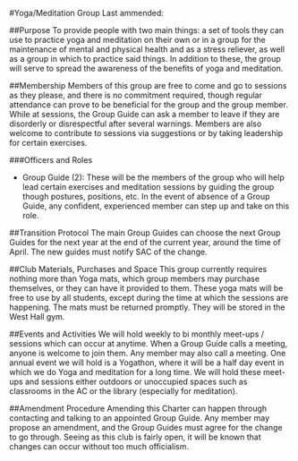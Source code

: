 #Yoga/Meditation Group
Last ammended: 

##Purpose
To provide people with two main things: a set of tools they can use to practice yoga and meditation on their own or in a group for the maintenance of mental and physical health and as a stress reliever, as well as a group in which to practice said things. In addition to these, the group will serve to spread the awareness of the benefits of yoga and meditation.

##Membership
Members of this group are free to come and go to sessions as they please, and there is no commitment required, though regular attendance can prove to be beneficial for the group and the group member. While at sessions, the Group Guide can ask a member to leave if they are disorderly or disrespectful after several warnings. Members are also welcome to contribute to sessions via suggestions or by taking leadership for certain exercises.

###Officers and Roles
* Group Guide (2): These will be the members of the group who will help lead certain exercises and meditation sessions by guiding the group though postures, positions, etc. In the event of absence of a Group Guide, any confident, experienced member can step up and take on this role.

##Transition Protocol
The main Group Guides can choose the next Group Guides for the next year at the end of the current year, around the time of April. The new guides must notify SAC of the change.

##Club Materials, Purchases and Space
This group currently requires nothing more than Yoga mats, which group members may purchase themselves, or they can have it provided to them. These yoga mats will be free to use by all students, except during the time at which the sessions are happening. The mats must be returned promptly. They will be stored in the West Hall gym.

##Events and Activities
We will hold weekly to bi monthly meet-ups / sessions which can occur at anytime. When a Group Guide calls a meeting, anyone is welcome to join them. Any member may also call a meeting. One annual event we will hold is a Yogathon, where it will be a half day event in which we do Yoga and meditation for a long time. We will hold these meet-ups and sessions either outdoors or unoccupied spaces such as classrooms in the AC or the library (especially for meditation).

##Amendment Procedure
Amending this Charter can happen through contacting and talking to an appointed Group Guide. Any member may propose an amendment, and the Group Guides must agree for the change to go through. Seeing as this club is fairly open, it will be known that changes can occur without too much officialism.
